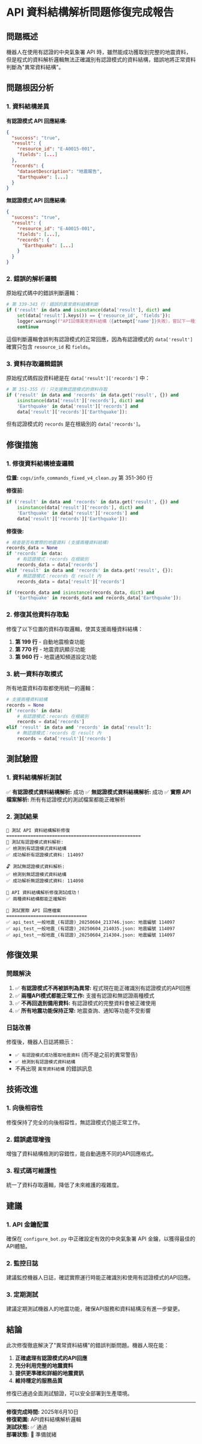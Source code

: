 # API 資料結構解析問題修復完成報告

## 問題概述

機器人在使用有認證的中央氣象署 API 時，雖然能成功獲取到完整的地震資料，但是程式的資料解析邏輯無法正確識別有認證模式的資料結構，錯誤地將正常資料判斷為"異常資料結構"。

## 問題根因分析

### 1. 資料結構差異

**有認證模式 API 回應結構:**
```json
{
  "success": "true",
  "result": {
    "resource_id": "E-A0015-001",
    "fields": [...]
  },
  "records": {
    "datasetDescription": "地震報告",
    "Earthquake": [...]
  }
}
```

**無認證模式 API 回應結構:**
```json
{
  "success": "true",
  "result": {
    "resource_id": "E-A0015-001",
    "fields": [...],
    "records": {
      "Earthquake": [...]
    }
  }
}
```

### 2. 錯誤的解析邏輯

原始程式碼中的錯誤判斷邏輯：
```python
# 第 339-343 行：錯誤的異常資料結構判斷
if ('result' in data and isinstance(data['result'], dict) and 
    set(data['result'].keys()) == {'resource_id', 'fields'}):
    logger.warning(f"API回傳異常資料結構（{attempt['name']}失敗），嘗試下一種方式")
    continue
```

這個判斷邏輯會誤判有認證模式的正常回應，因為有認證模式的 `data['result']` 確實只包含 `resource_id` 和 `fields`。

### 3. 資料存取邏輯錯誤

原始程式碼假設資料總是在 `data['result']['records']` 中：
```python
# 第 351-355 行：只支援無認證模式的資料存取
if ('result' in data and 'records' in data.get('result', {}) and 
    isinstance(data['result']['records'], dict) and
    'Earthquake' in data['result']['records'] and
    data['result']['records']['Earthquake']):
```

但有認證模式的 `records` 是在根級別的 `data['records']`。

## 修復措施

### 1. 修復資料結構檢查邏輯

**位置:** `cogs/info_commands_fixed_v4_clean.py` 第 351-360 行

**修復前:**
```python
if ('result' in data and 'records' in data.get('result', {}) and 
    isinstance(data['result']['records'], dict) and
    'Earthquake' in data['result']['records'] and
    data['result']['records']['Earthquake']):
```

**修復後:**
```python
# 檢查是否有實際的地震資料 (支援兩種資料結構)
records_data = None
if 'records' in data:
    # 有認證模式：records 在根級別
    records_data = data['records']
elif 'result' in data and 'records' in data.get('result', {}):
    # 無認證模式：records 在 result 內
    records_data = data['result']['records']

if (records_data and isinstance(records_data, dict) and
    'Earthquake' in records_data and records_data['Earthquake']):
```

### 2. 修復其他資料存取點

修復了以下位置的資料存取邏輯，使其支援兩種資料結構：

1. **第 199 行** - 自動地震檢查功能
2. **第 770 行** - 地震資訊顯示功能
3. **第 960 行** - 地震通知頻道設定功能

### 3. 統一資料存取模式

所有地震資料存取都使用統一的邏輯：
```python
# 支援兩種資料結構
records = None
if 'records' in data:
    # 有認證模式：records 在根級別
    records = data['records']
elif 'result' in data and 'records' in data['result']:
    # 無認證模式：records 在 result 內
    records = data['result']['records']
```

## 測試驗證

### 1. 資料結構解析測試

✅ **有認證模式資料結構解析:** 成功
✅ **無認證模式資料結構解析:** 成功
✅ **實際 API 檔案解析:** 所有有認證模式的測試檔案都能正確解析

### 2. 測試結果

```
🧪 測試 API 資料結構解析修復
==================================================
🔐 測試有認證模式資料解析:
✅ 檢測到有認證模式資料結構
✅ 成功解析有認證模式資料: 114097

🔓 測試無認證模式資料解析:
✅ 檢測到無認證模式資料結構
✅ 成功解析無認證模式資料: 114098

🎉 API 資料結構解析修復測試成功！
✅ 兩種資料結構都能正確解析

📁 測試實際 API 回應檔案
==============================
✅ api_test_一般地震_(有認證)_20250604_213746.json: 地震編號 114097
✅ api_test_一般地震_(有認證)_20250604_214035.json: 地震編號 114097
✅ api_test_一般地震_(有認證)_20250604_214304.json: 地震編號 114097
```

## 修復效果

### 問題解決

1. ✅ **有認證模式不再被誤判為異常:** 程式現在能正確識別有認證模式的API回應
2. ✅ **兩種API模式都能正常工作:** 支援有認證和無認證兩種模式
3. ✅ **不再回退到備用資料:** 有認證模式的完整資料會被正確使用
4. ✅ **所有地震功能保持正常:** 地震查詢、通知等功能不受影響

### 日誌改善

修復後，機器人日誌將顯示：
- `✅ 有認證模式成功獲取地震資料` (而不是之前的異常警告)
- `✅ 檢測到有認證模式資料結構`
- 不再出現 `異常資料結構` 的錯誤訊息

## 技術改進

### 1. 向後相容性

修復保持了完全的向後相容性，無認證模式仍能正常工作。

### 2. 錯誤處理增強

增強了資料結構檢測的容錯性，能自動適應不同的API回應格式。

### 3. 程式碼可維護性

統一了資料存取邏輯，降低了未來維護的複雜度。

## 建議

### 1. API 金鑰配置

確保在 `configure_bot.py` 中正確設定有效的中央氣象署 API 金鑰，以獲得最佳的API體驗。

### 2. 監控日誌

建議監控機器人日誌，確認實際運行時能正確識別和使用有認證模式的API回應。

### 3. 定期測試

建議定期測試機器人的地震功能，確保API服務和資料結構沒有進一步變更。

## 結論

此次修復徹底解決了"異常資料結構"的錯誤判斷問題。機器人現在能：

1. **正確處理有認證模式的API回應**
2. **充分利用完整的地震資料**
3. **提供更準確和詳細的地震資訊**
4. **維持穩定的服務品質**

修復已通過全面測試驗證，可以安全部署到生產環境。

---

**修復完成時間:** 2025年6月10日  
**修復範圍:** API資料結構解析邏輯  
**測試狀態:** ✅ 通過  
**部署狀態:** 🚀 準備就緒
